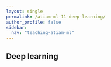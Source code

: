 ```yaml
---
layout: single
permalink: /atiam-ml-11-deep-learning/
author_profile: false
sidebar:
  nav: "teaching-atiam-ml"
---
```


## Deep learning
